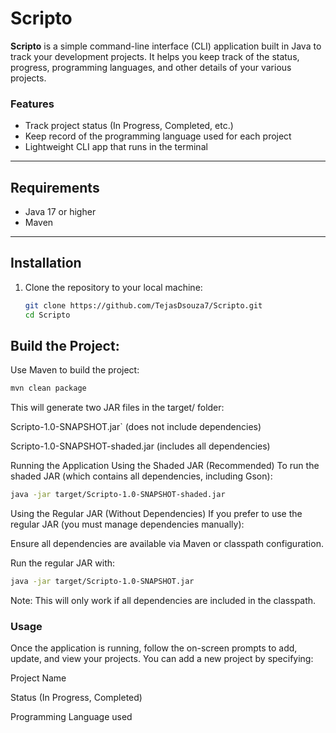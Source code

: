 # Scripto

**Scripto** is a simple command-line interface (CLI) application built in Java to track your development projects. It helps you keep track of the status, progress, programming languages, and other details of your various projects.

### Features
- Track project status (In Progress, Completed, etc.)
- Keep record of the programming language used for each project
- Lightweight CLI app that runs in the terminal

---

## Requirements

- Java 17 or higher
- Maven

---

## Installation

1. Clone the repository to your local machine:
   
   ```bash
   git clone https://github.com/TejasDsouza7/Scripto.git
   cd Scripto
   ```

## Build the Project:

 Use Maven to build the project:

   ```bash
mvn clean package
```

This will generate two JAR files in the target/ folder:

Scripto-1.0-SNAPSHOT.jar` (does not include dependencies)

Scripto-1.0-SNAPSHOT-shaded.jar (includes all dependencies)

Running the Application
Using the Shaded JAR (Recommended)
To run the shaded JAR (which contains all dependencies, including Gson):

```bash
java -jar target/Scripto-1.0-SNAPSHOT-shaded.jar
```
Using the Regular JAR (Without Dependencies)
If you prefer to use the regular JAR (you must manage dependencies manually):

Ensure all dependencies are available via Maven or classpath configuration.

Run the regular JAR with:

```bash
java -jar target/Scripto-1.0-SNAPSHOT.jar
```
Note: This will only work if all dependencies are included in the classpath.

### Usage
Once the application is running, follow the on-screen prompts to add, update, and view your projects. You can add a new project by specifying:

Project Name

Status (In Progress, Completed)

Programming Language used


